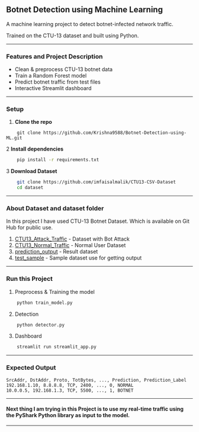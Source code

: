
## Botnet Detection using Machine Learning

A machine learning project to detect botnet-infected network traffic. 

Trained on the CTU-13 dataset and built using Python.

---
### Features and Project Description

- Clean & preprocess CTU-13 botnet data
- Train a Random Forest model
- Predict botnet traffic from test files
- Interactive Streamlit dashboard

---

### Setup 

1. **Clone the repo**
```
    git clone https://github.com/Krishna9588/Botnet-Detection-using-ML.git
```


2 **Install dependencies**

```bash
    pip install -r requirements.txt
```

3 **Download Dataset**
```bash
    git clone https://github.com/imfaisalmalik/CTU13-CSV-Dataset
    cd dataset
```

--- 

### About Dataset and dataset folder

In this project I have used CTU-13 Botnet Dataset. Which is available on Git Hub for public use.

1. [CTU13_Attack_Traffic](dataset/CTU13_Attack_Traffic.csv) - Dataset with Bot Attack
2. [CTU13_Normal_Traffic](dataset/CTU13_Normal_Traffic.csv) - Normal User Dataset
3. [prediction_output](dataset/prediction_output.csv) - Result dataset
4. [test_sample](dataset/test_sample.csv) - Sample dataset use for getting output

---

### Run this Project

1. Preprocess & Training the model
```bash
    python train_model.py
```

2. Detection
```bash
    python detector.py
```

3. Dashboard
```bash
    streamlit run streamlit_app.py
```

---

### Expected Output

```csv
SrcAddr, DstAddr, Proto, TotBytes, ..., Prediction, Prediction_Label
192.168.1.10, 8.8.8.8, TCP, 2400, ..., 0, NORMAL
10.0.0.5, 192.168.1.3, TCP, 5500, ..., 1, BOTNET
```

---
#### Next thing I am trying in this Project is to use my real-time traffic using the PyShark Python library as input to the model.

---





